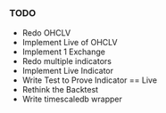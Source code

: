 ## 

### TODO
- Redo OHCLV
- Implement Live of OHCLV
- Implement 1 Exchange
- Redo multiple indicators
- Implement Live Indicator
- Write Test to Prove Indicator == Live
- Rethink the Backtest
- Write timescaledb wrapper